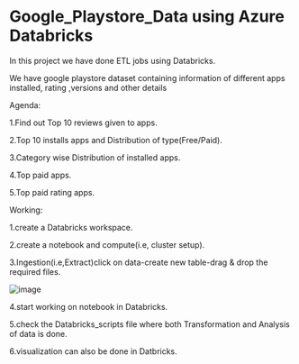 # Google_Playstore_Data using Azure Databricks

In this project we have done ETL jobs using Databricks.

We have google playstore dataset containing information of different apps installed, rating ,versions and other details 


Agenda:

1.Find out Top 10 reviews given to apps.

2.Top 10 installs apps and Distribution of type(Free/Paid).

3.Category wise Distribution of installed apps.

4.Top paid apps.

5.Top paid rating apps.



Working:

1.create a Databricks workspace.

2.create a notebook and compute(i.e, cluster setup).

3.Ingestion(i.e,Extract)click on data-create new table-drag & drop the required files.

![image](https://github.com/user-attachments/assets/eb58df9d-cfa6-43bc-8327-8dc2ad50e937)

4.start working on notebook in Databricks.

5.check the Databricks_scripts file where both Transformation and Analysis of data is done.

6.visualization can also be done in Datbricks.


